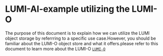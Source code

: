 # LUMI-AI-example utilizing the LUMI-O
The purpose of this document is to explain how we can utilize the LUMI object storage by referrring to a specific use case.However, you should be familiar about the LUMI-O object store and what it offers.please refer to this document to learn more about the LUMI-O [`LUMI-O`](https://docs.lumi-supercomputer.eu/storage/lumio/) 

